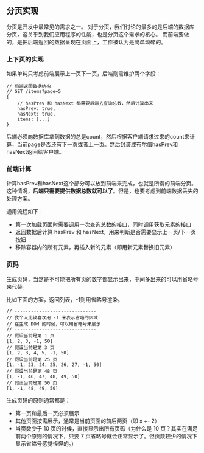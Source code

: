 ## 分页实现
分页是开发中最常见的需求之一。
对于分页，我们讨论的最多的是后端的数据库分页，这关乎到我们应用程序的性能，也是分页这个需求的核心。
而前端要做的，是把后端返回的数据呈现在页面上，工作被认为是简单琐碎的。

### 上下页的实现
如果单纯只考虑前端展示上一页下一页，后端则需维护两个字段：

```
// 后端返回数据结构
// GET /items?page=5
{
    // hasPrev 和 hasNext 都需要后端去查询总数，然后计算出来
    hasPrev: true,
    hasNext: true,
    items: [...]
}
```

后端必须向数据库拿到数据的总是count，然后根据客户端请求过来的count来计算，当前page是否还有下一页或者上一页。然后封装成布尔值hasPrev和hasNext返回给客户端。

### 前端计算
计算hasPrev和hasNext这个部分可以放到前端来完成，也就是所谓的前端分页。这种情况，**后端只需要提供数据总数就可以了**。但是，也要考虑到前端数据丢失的处理方案。

通用流程如下：

 - 第一次加载页面时需要调用一次查询总数的接口，同时调用获取元素的接口
 - 返回数据后计算 hasPrev 和 hasNext，用来判断是否需要显示上一页/下一页按钮
 - 移除容器内的所有元素，再插入新的元素（即用新元素替换旧元素）

### 页码
生成页码，当然是不可能把所有页的数字都显示出来，中间多出来的可以用省略号来代替。

比如下面的方案，返回列表，-1则用省略号渲染。

```
// ------------------------------
// 我个人比较喜欢用 -1 来表示省略的区域
// 在生成 DOM 的时候，可以用省略号来展示
// ------------------------------
// 假设当前是第 1 页
[1, 2, 3, -1, 50]
// 假设当前是第 3 页
[1, 2, 3, 4, 5, -1, 50]
// 假设当前是第 25 页
[1, -1, 23, 24, 25, 26, 27, -1, 50]
// 假设当前是第 48 页
[1, -1, 46, 47, 48, 49, 50]
// 假设当前是第 50 页
[1, -1, 48, 49, 50]
```

生成页码的原则通常都是：

 - 第一页和最后一页必须展示
 - 其他页面按需展示，通常是当前页面的前后两页（即 x +- 2）
 - 当页数少于 10 页的时候，直接显示出所有页码（为什么是 10 页？其实在满足前两个原则的情况下，只要 7 页省略号就会正常显示了。但页数较少的情况下显示省略号感觉怪怪的。）
